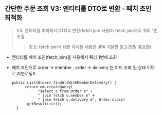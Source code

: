 ## 간단한 주문 조회 V3:  엔티티를 DTO로 변환 - 페치 조인 최적화

> V3. 엔티티를 조회해서 DTO로 변환(fetch join 사용O)
> fetch join으로 쿼리 1번 호출
>> 참고: fetch join에 대한 자세한 내용은 JPA 기본편 참고(정말 중요함) 

- 엔티티를 페치 조인(fetch join)을 사용해서 쿼리 1번에 조회
- 페치 조인으로 order -> member , order -> delivery 는 이미 조회 된 상태 이므로 지연로딩X


      public List<Order> findAllWithMemberDelivery() {
            return em.createQuery(
                  "select o from Order o" +
                  " join fetch o.member m" +
                  " join fetch o.delivery d", Order.class)
            .getResultList();
        }